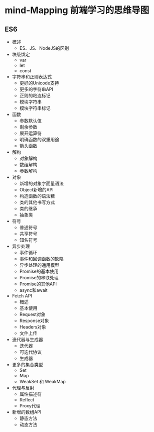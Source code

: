 # mind-Mapping 前端学习的思维导图
## ES6
  - 概述
    - ES、JS、NodeJS的区别
  - 块级绑定
    - var
    - let
    - const
  - 字符串和正则表达式
    - 更好的Unicode支持
    - 更多的字符串API
    - 正则的粘连标记
    - 模块字符串
    - 模块字符串标记
  - 函数
    - 参数默认值
    - 剩余参数
    - 展开运算符
    - 明确函数的双重用途
    - 箭头函数
  - 解构
    - 对象解构
    - 数组解构
    - 参数解构
  - 对象
    - 新增的对象字面量语法
    - Object新增的API
    - 构造函数的语法糖
    - 类的其他书写方式
    - 类的继承
    - 抽象类
  - 符号
    - 普通符号
    - 共享符号
    - 知名符号
  - 异步处理
    - 事件循环
    - 事件和回调函数的缺陷
    - 异步处理的通用模型
    - Promise的基本使用
    - Promise的串联处理
    - Promise的其他API
    - async和await
  - Fetch API
    - 概述
    - 基本使用
    - Request对象
    - Response对象
    - Headers对象
    - 文件上传
  - 迭代器与生成器
    - 迭代器
    - 可迭代协议
    - 生成器
  - 更多的集合类型
    - Set
    - Map
    - WeakSet 和 WeakMap
  - 代理与反射
    - 属性描述符
    - Reflect
    - Proxy代理
  - 新增的数组API
    - 静态方法
    - 动态方法
